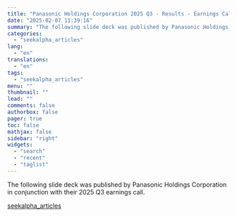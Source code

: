```yaml
---
title: "Panasonic Holdings Corporation 2025 Q3 - Results - Earnings Call Presentation"
date: "2025-02-07 11:39:16"
summary: "The following slide deck was published by Panasonic Holdings Corporation in conjunction with their 2025 Q3 earnings call."
categories:
  - "seekalpha_articles"
lang:
  - "en"
translations:
  - "en"
tags:
  - "seekalpha_articles"
menu: ""
thumbnail: ""
lead: ""
comments: false
authorbox: false
pager: true
toc: false
mathjax: false
sidebar: "right"
widgets:
  - "search"
  - "recent"
  - "taglist"
---
```


The following slide deck was published by Panasonic Holdings Corporation in conjunction with their 2025 Q3 earnings call.

[seekalpha_articles](https://seekingalpha.com/article/4755965-panasonic-holdings-corporation-2025-q3-results-earnings-call-presentation)
